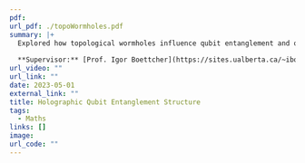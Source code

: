 ```yaml
---
pdf: 
url_pdf: ./topoWormholes.pdf
summary: |+ 
  Explored how topological wormholes influence qubit entanglement and quantum network stability. Analyzed tunneling events and wormhole dynamics to improve quantum algorithms and architectures. 
  
  **Supervisor:** [Prof. Igor Boettcher](https://sites.ualberta.ca/~iboettch/)
url_video: ""
url_link: ""
date: 2023-05-01
external_link: ""
title: Holographic Qubit Entanglement Structure
tags:
  - Maths
links: []
image: 
url_code: ""
---
```

